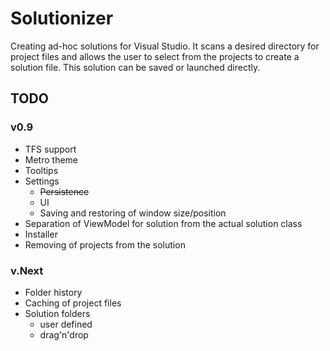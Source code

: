 # Solutionizer

Creating ad-hoc solutions for Visual Studio. It scans a desired directory for project files and allows the user to select from the 
projects to create a solution file. This solution can be saved or launched directly.


## TODO

### v0.9

- TFS support
- Metro theme
- Tooltips
- Settings
  - <strike>Persistence</strike>
  - UI
  - Saving and restoring of window size/position
- Separation of ViewModel for solution from the actual solution class
- Installer
- Removing of projects from the solution

### v.Next

- Folder history
- Caching of project files
- Solution folders
  - user defined
  - drag'n'drop
